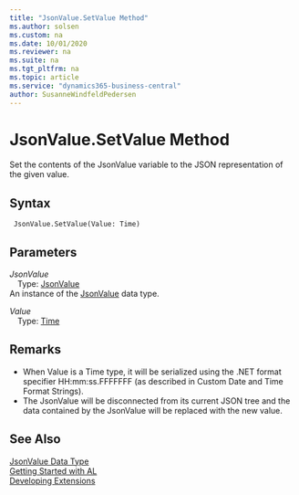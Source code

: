 ```yaml
---
title: "JsonValue.SetValue Method"
ms.author: solsen
ms.custom: na
ms.date: 10/01/2020
ms.reviewer: na
ms.suite: na
ms.tgt_pltfrm: na
ms.topic: article
ms.service: "dynamics365-business-central"
author: SusanneWindfeldPedersen
---
```

[//]: # (START>DO_NOT_EDIT)
[//]: # (IMPORTANT:Do not edit any of the content between here and the END>DO_NOT_EDIT.)
[//]: # (Any modifications should be made in the .xml files in the ModernDev repo.)
# JsonValue.SetValue Method
Set the contents of the JsonValue variable to the JSON representation of the given value.


## Syntax
```
 JsonValue.SetValue(Value: Time)
```
## Parameters
*JsonValue*  
&emsp;Type: [JsonValue](jsonvalue-data-type.md)  
An instance of the [JsonValue](jsonvalue-data-type.md) data type.  

*Value*  
&emsp;Type: [Time](../time/time-data-type.md)  
  



[//]: # (IMPORTANT: END>DO_NOT_EDIT)

## Remarks
- When Value is a Time type, it will be serialized using the .NET format specifier HH:mm:ss.FFFFFFF (as described in Custom Date and Time Format Strings).
- The JsonValue will be disconnected from its current JSON tree and the data contained by the JsonValue will be replaced with the new value.


## See Also
[JsonValue Data Type](jsonvalue-data-type.md)  
[Getting Started with AL](../../devenv-get-started.md)  
[Developing Extensions](../../devenv-dev-overview.md)